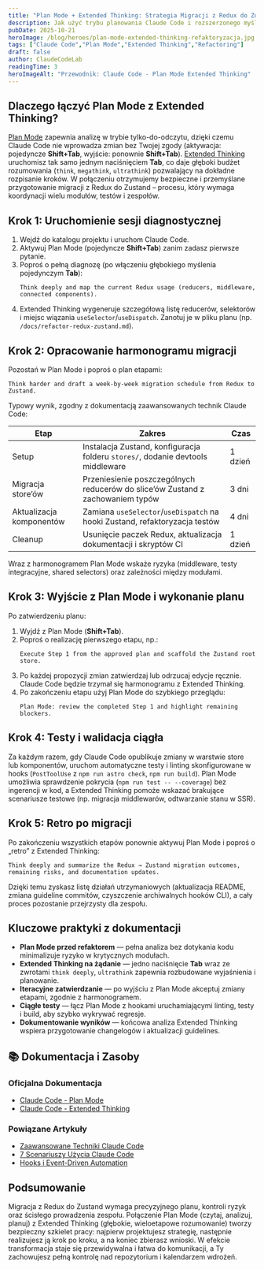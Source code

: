 ```yaml
---
title: "Plan Mode + Extended Thinking: Strategia Migracji z Redux do Zustand"
description: Jak użyć trybu planowania Claude Code i rozszerzonego myślenia, aby bezpiecznie przenieść aplikację z Redux do Zustand według konkretnego harmonogramu.
pubDate: 2025-10-21
heroImage: /blog/heroes/plan-mode-extended-thinking-refaktoryzacja.jpg
tags: ["Claude Code","Plan Mode","Extended Thinking","Refactoring"]
draft: false
author: ClaudeCodeLab
readingTime: 3
heroImageAlt: "Przewodnik: Claude Code - Plan Mode Extended Thinking"
---
```





## Dlaczego łączyć Plan Mode z Extended Thinking?

[Plan Mode](https://docs.anthropic.com/en/docs/claude-code/plan-mode) zapewnia analizę w trybie tylko-do-odczytu, dzięki czemu Claude Code nie wprowadza zmian bez Twojej zgody (aktywacja: pojedyncze **Shift+Tab**, wyjście: ponownie **Shift+Tab**). [Extended Thinking](https://docs.anthropic.com/en/docs/claude-code/extended-thinking) uruchomisz tak samo jednym naciśnięciem **Tab**, co daje głęboki budżet rozumowania (`think`, `megathink`, `ultrathink`) pozwalający na dokładne rozpisanie kroków. W połączeniu otrzymujemy bezpieczne i przemyślane przygotowanie migracji z Redux do Zustand – procesu, który wymaga koordynacji wielu modułów, testów i zespołów.

## Krok 1: Uruchomienie sesji diagnostycznej

1. Wejdź do katalogu projektu i uruchom Claude Code.
2. Aktywuj Plan Mode (pojedyncze **Shift+Tab**) zanim zadasz pierwsze pytanie.
3. Poproś o pełną diagnozę (po włączeniu głębokiego myślenia pojedynczym **Tab**):  
   ```
   Think deeply and map the current Redux usage (reducers, middleware, connected components).
   ```
4. Extended Thinking wygeneruje szczegółową listę reducerów, selektorów i miejsc wiązania `useSelector`/`useDispatch`. Zanotuj je w pliku planu (np. `/docs/refactor-redux-zustand.md`).

## Krok 2: Opracowanie harmonogramu migracji

Pozostań w Plan Mode i poproś o plan etapami:

```
Think harder and draft a week-by-week migration schedule from Redux to Zustand.
```

Typowy wynik, zgodny z dokumentacją zaawansowanych technik Claude Code:

| Etap | Zakres | Czas |
| ---- | ------ | ---- |
| Setup | Instalacja Zustand, konfiguracja folderu `stores/`, dodanie devtools middleware | 1 dzień |
| Migracja store’ów | Przeniesienie poszczególnych reducerów do slice’ów Zustand z zachowaniem typów | 3 dni |
| Aktualizacja komponentów | Zamiana `useSelector`/`useDispatch` na hooki Zustand, refaktoryzacja testów | 4 dni |
| Cleanup | Usunięcie paczek Redux, aktualizacja dokumentacji i skryptów CI | 1 dzień |

Wraz z harmonogramem Plan Mode wskaże ryzyka (middleware, testy integracyjne, shared selectors) oraz zależności między modułami.

## Krok 3: Wyjście z Plan Mode i wykonanie planu

Po zatwierdzeniu planu:

1. Wyjdź z Plan Mode (**Shift+Tab**).
2. Poproś o realizację pierwszego etapu, np.:  
   ```
   Execute Step 1 from the approved plan and scaffold the Zustand root store.
   ```
3. Po każdej propozycji zmian zatwierdzaj lub odrzucaj edycje ręcznie. Claude Code będzie trzymał się harmonogramu z Extended Thinking.
4. Po zakończeniu etapu użyj Plan Mode do szybkiego przeglądu:  
   ```
   Plan Mode: review the completed Step 1 and highlight remaining blockers.
   ```

## Krok 4: Testy i walidacja ciągła

Za każdym razem, gdy Claude Code opublikuje zmiany w warstwie store lub komponentów, uruchom automatyczne testy i linting skonfigurowane w hooks (`PostToolUse` z `npm run astro check`, `npm run build`). Plan Mode umożliwia sprawdzenie pokrycia (`npm run test -- --coverage`) bez ingerencji w kod, a Extended Thinking pomoże wskazać brakujące scenariusze testowe (np. migracja middlewarów, odtwarzanie stanu w SSR).

## Krok 5: Retro po migracji

Po zakończeniu wszystkich etapów ponownie aktywuj Plan Mode i poproś o „retro” z Extended Thinking:

```
Think deeply and summarize the Redux → Zustand migration outcomes, remaining risks, and documentation updates.
```

Dzięki temu zyskasz listę działań utrzymaniowych (aktualizacja README, zmiana guideline commitów, czyszczenie archiwalnych hooków CLI), a cały proces pozostanie przejrzysty dla zespołu.

## Kluczowe praktyki z dokumentacji

- **Plan Mode przed refaktorem** — pełna analiza bez dotykania kodu minimalizuje ryzyko w krytycznych modułach.  
- **Extended Thinking na żądanie** — jedno naciśnięcie **Tab** wraz ze zwrotami `think deeply`, `ultrathink` zapewnia rozbudowane wyjaśnienia i planowanie.  
- **Iteracyjne zatwierdzanie** — po wyjściu z Plan Mode akceptuj zmiany etapami, zgodnie z harmonogramem.  
- **Ciągłe testy** — łącz Plan Mode z hookami uruchamiającymi linting, testy i build, aby szybko wykrywać regresje.  
- **Dokumentowanie wyników** — końcowa analiza Extended Thinking wspiera przygotowanie changelogów i aktualizacji guidelines.

## 📚 Dokumentacja i Zasoby

### Oficjalna Dokumentacja
- [Claude Code - Plan Mode](https://docs.anthropic.com/en/docs/claude-code/plan-mode)
- [Claude Code - Extended Thinking](https://docs.anthropic.com/en/docs/claude-code/extended-thinking)

### Powiązane Artykuły
- [Zaawansowane Techniki Claude Code](/blog/zaawansowane-techniki-claude-code)
- [7 Scenariuszy Użycia Claude Code](/blog/7-scenariuszy-uzycia-claude-code)
- [Hooks i Event-Driven Automation](/blog/hooks-event-automation)

## Podsumowanie

Migracja z Redux do Zustand wymaga precyzyjnego planu, kontroli ryzyk oraz ścisłego prowadzenia zespołu. Połączenie Plan Mode (czytaj, analizuj, planuj) z Extended Thinking (głębokie, wieloetapowe rozumowanie) tworzy bezpieczny szkielet pracy: najpierw projektujesz strategię, następnie realizujesz ją krok po kroku, a na koniec zbierasz wnioski. W efekcie transformacja staje się przewidywalna i łatwa do komunikacji, a Ty zachowujesz pełną kontrolę nad repozytorium i kalendarzem wdrożeń.

